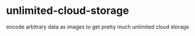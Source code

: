 # unlimited-cloud-storage
encode arbitrary data as images to get pretty much unlimited cloud storage
